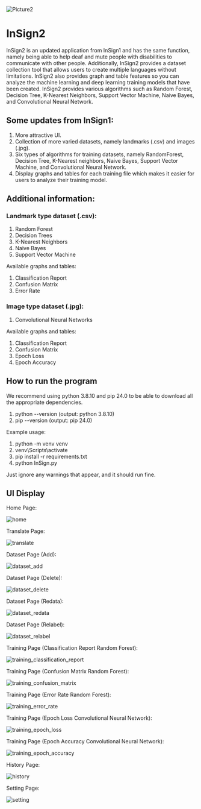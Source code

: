 ![Picture2](https://github.com/adyamp107/InSign2/assets/137896283/8f8212e8-8ddf-4f39-9e85-b5ac068b3c75)

# InSign2

InSign2 is an updated application from InSign1 and has the same function, namely being able to help deaf and mute people with disabilities to communicate with other people. Additionally, InSign2 provides a dataset collection tool that allows users to create multiple languages ​​without limitations. InSign2 also provides graph and table features so you can analyze the machine learning and deep learning training models that have been created. InSign2 provides various algorithms such as Random Forest, Decision Tree, K-Nearest Neighbors, Support Vector Machine, Naive Bayes, and Convolutional Neural Network.

## Some updates from InSign1:
1. More attractive UI.
2. Collection of more varied datasets, namely landmarks (.csv) and images (.jpg).
3. Six types of algorithms for training datasets, namely RandomForest, Decision Tree, K-Nearest neighbors, Naive Bayes, Support Vector Machine, and Convolutional Neural Network.
4. Display graphs and tables for each training file which makes it easier for users to analyze their training model.

## Additional information:

### Landmark type dataset (.csv):
1. Random Forest
2. Decision Trees
3. K-Nearest Neighbors
4. Naive Bayes
5. Support Vector Machine

Available graphs and tables:
1. Classification Report
2. Confusion Matrix
3. Error Rate

### Image type dataset (.jpg):
1. Convolutional Neural Networks

Available graphs and tables:
1. Classification Report
2. Confusion Matrix
3. Epoch Loss
4. Epoch Accuracy

## How to run the program

We recommend using python 3.8.10 and pip 24.0 to be able to download all the appropriate dependencies.

1. python --version (output: python 3.8.10)
2. pip --version (output: pip 24.0)

Example usage:

1. python -m venv venv
2. venv\Scripts\activate
3. pip install -r requirements.txt
4. python InSign.py

Just ignore any warnings that appear, and it should run fine.

## UI Display

Home Page:

![home](https://github.com/adyamp107/InSign2/assets/137896283/b93ce28e-bb0e-40a6-88a4-a0e9d1c11043)

Translate Page:

![translate](https://github.com/adyamp107/InSign2/assets/137896283/da343dd2-8796-48c8-8de3-a658e438b969)

Dataset Page (Add):

![dataset_add](https://github.com/adyamp107/InSign2/assets/137896283/ace76cd7-6ade-4044-be28-94aa58aa5b01)

Dataset Page (Delete):

![dataset_delete](https://github.com/adyamp107/InSign2/assets/137896283/3700cdf2-b759-4b9e-958a-de09afa7c831)

Dataset Page (Redata):

![dataset_redata](https://github.com/adyamp107/InSign2/assets/137896283/5d843912-dc07-4f7c-a5df-417db8ffa81c)

Dataset Page (Relabel):

![dataset_relabel](https://github.com/adyamp107/InSign2/assets/137896283/c523cfb2-3dc6-4163-be58-4a7b6db97470)

Training Page (Classification Report Random Forest):

![training_classification_report](https://github.com/adyamp107/InSign2/assets/137896283/ffd973ea-b68d-4fe5-9ddb-779c85bc3e2c)

Training Page (Confusion Matrix Random Forest):

![training_confusion_matrix](https://github.com/adyamp107/InSign2/assets/137896283/23178a23-fafa-4ab2-a587-ef457795a64b)

Training Page (Error Rate Random Forest):

![training_error_rate](https://github.com/adyamp107/InSign2/assets/137896283/432d58e5-eaa0-4ef3-b87b-f47023da5bdd)

Training Page (Epoch Loss Convolutional Neural Network):

![training_epoch_loss](https://github.com/adyamp107/InSign2/assets/137896283/84eac74f-b07e-4232-8ab3-31258865a984)

Training Page (Epoch Accuracy Convolutional Neural Network):

![training_epoch_accuracy](https://github.com/adyamp107/InSign2/assets/137896283/304171f8-fb88-42f8-9b67-24c4401a2644)

History Page:

![history](https://github.com/adyamp107/InSign2/assets/137896283/2667d744-f25b-4679-86f2-35f884d00027)

Setting Page:

![setting](https://github.com/adyamp107/InSign2/assets/137896283/fbe9a9b1-6d8c-4ba8-a3ba-f3ec972cfccb)
